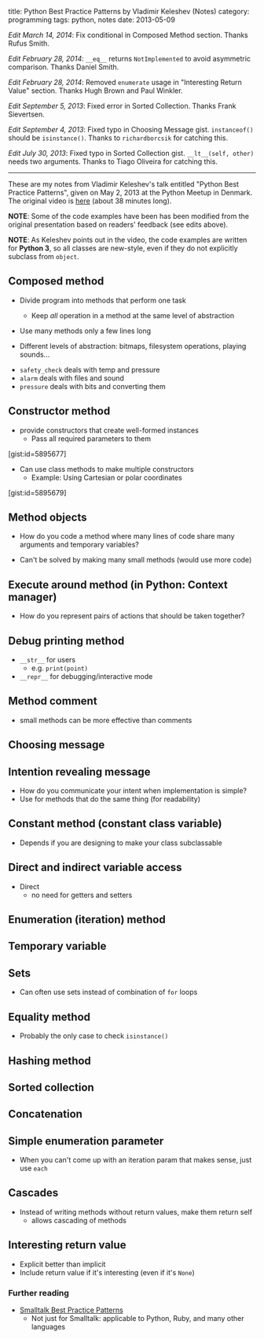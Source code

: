 title: Python Best Practice Patterns by Vladimir Keleshev (Notes)
category: programming
tags: python, notes
date: 2013-05-09

*Edit March 14, 2014*: Fix conditional in Composed Method section. Thanks Rufus Smith.

*Edit February 28, 2014*: `__eq__` returns `NotImplemented` to avoid asymmetric comparison. Thanks Daniel Smith.

*Edit February 28, 2014*: Removed `enumerate` usage in  "Interesting Return Value" section. Thanks Hugh Brown and Paul Winkler.

*Edit September 5, 2013*: Fixed error in Sorted Collection. Thanks Frank Sievertsen.

*Edit September 4, 2013*: Fixed typo in Choosing Message gist. `instanceof()` should be `isinstance()`. Thanks to `richardborcsik` for catching this.

*Edit July 30, 2013*: Fixed typo in Sorted Collection gist. `__lt__(self, other)` needs two arguments. Thanks to Tiago Oliveira for catching this.

----

These are my notes from Vladimir Keleshev's talk entitled "Python Best Practice Patterns", given on May 2, 2013 at the Python Meetup in Denmark. The original video is [here](http://youtu.be/GZNUfkVIHAY) (about 38 minutes long).

**NOTE**: Some of the code examples have been has been modified from the original presentation based on readers' feedback (see edits above).

**NOTE**: As Keleshev points out in the video, the code examples are written for **Python 3**, so all classes are new-style, even if they do not explicitly subclass from `object`.

## Composed method

- Divide program into methods that perform one task
    - Keep *all* operation in a method at the same level of abstraction
- Use many methods only a few lines long


- Different levels of abstraction: bitmaps, filesystem operations, playing sounds...

<script src="https://gist.github.com/sloria/5895673.js"> </script>

- `safety_check` deals with temp and pressure
- `alarm` deals with files and sound
- `pressure` deals with bits and converting them

## Constructor method

- provide constructors that create well-formed instances
    - Pass all required parameters to them

[gist:id=5895677]

- Can use class methods to make multiple constructors
    - Example: Using Cartesian or polar coordinates

[gist:id=5895679]


## Method objects
- How do you code a method where many lines of code share many arguments and temporary variables?

<script src="https://gist.github.com/sloria/5895682.js"> </script>

- Can't be solved by making many small methods (would use more code)

<script src="https://gist.github.com/sloria/5895686.js"> </script>

## Execute around method (in Python: Context manager)
- How do you represent pairs of actions that should be taken together?

<script src="https://gist.github.com/sloria/5895687.js"> </script>

## Debug printing method
- `__str__` for users
    - e.g. `print(point)`
- `__repr__` for debugging/interactive mode

## Method comment
- small methods can be more effective than comments

<script src="https://gist.github.com/sloria/5895694.js"> </script>

## Choosing message

<script src="https://gist.github.com/sloria/5895717.js"> </script>

## Intention revealing message
- How do you communicate your intent when implementation is simple?
- Use for methods that do the same thing (for readability)

<script src="https://gist.github.com/sloria/5895726.js"> </script>

## Constant method (constant class variable)

<script src="https://gist.github.com/sloria/5895732.js"> </script>

- Depends if you are designing to make your class subclassable

## Direct and indirect variable access
- Direct
    - no need for getters and setters

<script src="https://gist.github.com/sloria/5895737.js"> </script>

## Enumeration (iteration) method

<script src="https://gist.github.com/sloria/5895749.js"> </script>

## Temporary variable

<script src="https://gist.github.com/sloria/5895751.js"> </script>

## Sets
- Can often use sets instead of combination of `for` loops

<script src="https://gist.github.com/sloria/5895758.js"> </script>

## Equality method
<script src="https://gist.github.com/sloria/5895762.js"> </script>

- Probably the only case to check `isinstance()`

## Hashing method
<script src="https://gist.github.com/sloria/5895766.js"> </script>

## Sorted collection
<script src="https://gist.github.com/sloria/5895768.js"> </script>

## Concatenation
<script src="https://gist.github.com/sloria/5895770.js"> </script>

## Simple enumeration parameter
- When you can't come up with an iteration param that makes sense, just use `each`

<script src="https://gist.github.com/sloria/5895773.js"> </script>

## Cascades
- Instead of writing methods without return values, make them return self
    - allows cascading of methods

<script src="https://gist.github.com/sloria/5895776.js"> </script>

## Interesting return value

<script src="https://gist.github.com/sloria/5895782.js"> </script>

- Explicit better than implicit
- Include return value if it's interesting (even if it's `None`)

### Further reading
- [Smalltalk Best Practice Patterns](http://www.amazon.com/Smalltalk-Best-Practice-Patterns-ebook/dp/B00BBDLIME/ref=dp_kinw_strp_1)
    - Not just for Smalltalk: applicable to Python, Ruby, and many other languages








